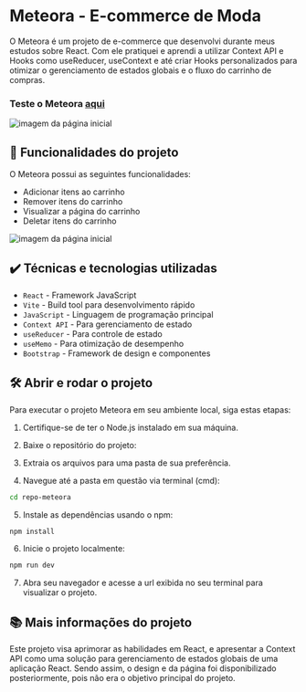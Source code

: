 # Meteora - E-commerce de Moda

O Meteora é um projeto de e-commerce que desenvolvi durante meus estudos sobre React. Com ele pratiquei e aprendi a utilizar Context API e Hooks como useReducer, useContext e até criar Hooks personalizados para otimizar o gerenciamento de estados globais e o fluxo do carrinho de compras.

### Teste o Meteora [aqui](https://meteora-iota-wheat.vercel.app/)

![imagem da página inicial](https://i.imgur.com/Nk4p3G2.png)

## 🔨 Funcionalidades do projeto

O Meteora possui as seguintes funcionalidades:

- Adicionar itens ao carrinho
- Remover itens do carrinho
- Visualizar a página do carrinho
- Deletar itens do carrinho

![imagem da página inicial](https://i.imgur.com/ejD3LYO.png)

## ✔️ Técnicas e tecnologias utilizadas

- `React` - Framework JavaScript
- `Vite` - Build tool para desenvolvimento rápido
- `JavaScript` - Linguagem de programação principal
- `Context API` - Para gerenciamento de estado
- `useReducer` - Para controle de estado
- `useMemo` - Para otimização de desempenho
- `Bootstrap` - Framework de design e componentes

## 🛠️ Abrir e rodar o projeto

Para executar o projeto Meteora em seu ambiente local, siga estas etapas:

1. Certifique-se de ter o Node.js instalado em sua máquina.

2. Baixe o repositório do projeto:

3. Extraia os arquivos para uma pasta de sua preferência.

4. Navegue até a pasta em questão via terminal (cmd):

```bash
cd repo-meteora
```

5. Instale as dependências usando o npm:

```bash
npm install
```

6. Inicie o projeto localmente:

```bash
npm run dev
```

7. Abra seu navegador e acesse a url exibida no seu terminal para visualizar o projeto.

## 📚 Mais informações do projeto

Este projeto visa aprimorar as habilidades em React, e apresentar a Context API como uma solução para gerenciamento de estados globais de uma aplicação React. Sendo assim, o design e da página foi disponibilizado posteriormente, pois não era o objetivo principal do projeto.